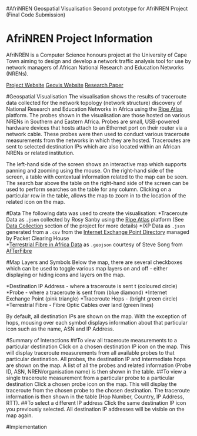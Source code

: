 #AfriNREN Geospatial Visualisation
Second prototype for AfriNREN Project (Final Code Submission)

# AfriNREN Project Information
AfriNREN is a Computer Science honours project at the University of Cape Town aiming to design and develop a network traffic analysis tool for use by network managers of African National Research and Education Networks (NRENs).

[Project Website](http://pubs.cs.uct.ac.za/honsproj/cgi-bin/view/2015/passmore_sanby_yang.zip/AfriNRENWeb-master/)
[Geovis Website](http://pubs.cs.uct.ac.za/honsproj/cgi-bin/view/2015/passmore_sanby_yang.zip/AfriNRENWeb-master/geovis.html)
[Research Paper](http://pubs.cs.uct.ac.za/honsproj/cgi-bin/view/2015/passmore_sanby_yang.zip/AfriNRENWeb-master/documents/final_papers/Chantal_Final_Paper.pdf)

#Geospatial Visualisation
The visualisation shows the results of traceroute data collected for the network topology (network structure) discovery of National Research and Education Networks in Africa using the [Ripe Atlas](https://atlas.ripe.net/) platform. The probes shown in the visualisation are those hosted on various NRENs in Southern and Eastern Africa. Probes are small, USB-powered hardware devices that hosts attach to an Ethernet port on their router via a network cable. These probes were then used to conduct various traceroute measurements from the networks in which they are hosted. Traceroutes are sent to selected destination IPs which are also located within an African NRENs or related institution. 

The left-hand side of the screen shows an interactive map which supports panning and zooming using the mouse. On the right-hand side of the screen, a table with contextual information related to the map can be seen. The search bar above the table on the right-hand side of the screen can be used to perform searches on the table for any column. Clicking on a particular row in the table, allows the map to zoom in to the location of the related icon on the map.

#Data
The following data was used to create the visualisation:
*Traceroute Data as `.json` collected by Rosy Sanby using the [Ripe Atlas](https://atlas.ripe.net/) platform (See [Data Collection](http://pubs.cs.uct.ac.za/honsproj/cgi-bin/view/2015/passmore_sanby_yang.zip/AfriNRENWeb-master/data_collection.html) section of the project for more details)
*IXP Data as `.json` generated from a `.csv` from the [Internet Exchange Point Directory](https://prefix.pch.net/applications/ixpdir/) managed by Packet Clearing House  
*[Terrestrial Fibre in Africa Data](https://github.com/stevesong/afterfibre-kml) as `.geojson` courtesy of Steve Song from [AfTerFibre](https://manypossibilities.net/afterfibre-old/) 

#Map Layers and Symbols
Below the map, there are several checkboxes which can be used to toggle various map layers on and off - either displaying or hiding icons and layers on the map.

*Destination IP Address - where a traceroute is sent t (coloured circle)
*Probe - where a traceroute is sent from (blue diamond)
*Internet Exchange Point (pink triangle)
*Traceroute Hops -  (bright green circle)
*Terrestrial Fibre - Fibre Optic Cables over land (green lines)

By default, all destination IPs are shown on the map. With the exception of hops, mousing over each symbol displays information about that particular icon such as the name, ASN and IP Address.

#Summary of Interactions
##To view all traceroute measurements to a particular destination
Click on a chosen destination IP icon on the map. This will display traceroute measurements from all available probes to that particular destination. All probes, the destination IP and intermediate hops are shown on the map. A list of all the probes and related information (Probe ID, ASN, NREN/organisation name) is then shown in the table.
##To view a single traceroute measurement from a particular probe to a particular destination
Click a chosen probe icon on the map. This will display the traceroute from the chosen probe to the chosen destination. The traceroute information is then shown in the table (Hop Number, Country, IP Address, RTT).
##To select a different IP address 
Click the same destination IP icon you previously selected. All destination IP addresses will be visible on the map again. 

#Implementation
